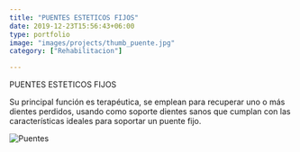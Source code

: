 ```yaml
---
title: "PUENTES ESTETICOS FIJOS"
date: 2019-12-23T15:56:43+06:00
type: portfolio
image: "images/projects/thumb_puente.jpg"
category: ["Rehabilitacion"]

---
```


PUENTES ESTETICOS FIJOS



Su principal función es terapéutica, se emplean para recuperar uno o más dientes perdidos, usando como soporte dientes sanos que cumplan con las características ideales para soportar un puente fijo.


![Puentes](http://aldentalspot.com.mx/wp-content/uploads/2022/02/12_Img_DentalSpot--1024x768.png)
